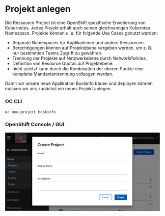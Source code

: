 # Projekt anlegen



Die Ressource Project ist eine OpenShift spezifische Erweiterung von Kubernetes. Jedes Projekt erhält auch seinen gleichnamigen Kuberntes Namespace. Projekte können u. a. für folgende Use Cases genutzt werden:

* Separate Namespaces für Applikationen und andere Ressourcen.
* Berechtigungen können auf Projektebene vergeben werden, um z. B. nur bestimmten Teams Zugriff zu gewähren.
* Trennung der Projekte auf Netzwerkebene durch _NetworkPolicies_.
* Definition von Resource Quotas auf Projektebene.
* nicht zuletzt kann durch die Kombination der oberen Punkte eine komplette Mandantentrennung vollzogen werden.

Damit wir unsere neue Applikation Bookinfo bauen und deployen können müssen wir uns zunächst ein neues Projekt anlegen.

### OC CLI

```text
oc new-project bookinfo
```

### **OpenShift Console / GUI**

![](../../../.gitbook/assets/image%20%28149%29.png)

